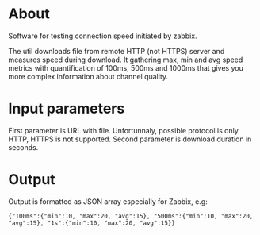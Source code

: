 # About
Software for testing connection speed initiated by zabbix.

The util downloads file from remote HTTP (not HTTPS) server and measures speed during download. It gathering max, min and avg speed metrics with quantification of 100ms, 500ms and 1000ms that gives you more complex information about channel quality.

# Input parameters
First parameter is URL with file. Unfortunnaly, possible protocol is only HTTP, HTTPS is not supported.
Second parameter is download duration in seconds.

# Output
Output is formatted as JSON array especially for Zabbix, e.g:
```
{"100ms":{"min":10, "max":20, "avg":15}, "500ms":{"min":10, "max":20, "avg":15}, "1s":{"min":10, "max":20, "avg":15}}
```